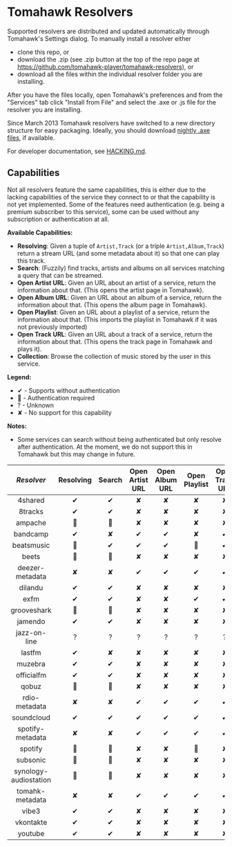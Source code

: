 # Tomahawk Resolvers

Supported resolvers are distributed and updated automatically through Tomahawk's Settings dialog.
To manually install a resolver either 
* clone this repo, or
* download the .zip (see .zip button at the top of the repo page at https://github.com/tomahawk-player/tomahawk-resolvers), or 
* download all the files within the individual resolver folder you are installing.

After you have the files locally, open Tomahawk's preferences and from the "Services" tab click "Install from File" and select the .axe or .js file for the resolver you are installing.

Since March 2013 Tomahawk resolvers have switched to a new directory structure for easy packaging. Ideally, you should download [nightly .axe files](http://teom.org/axes/nightly/), if available.

For developer documentation, see [HACKING.md](HACKING.md).

## Capabilities

Not all resolvers feature the same capabilities, this is either due to the lacking capabilities of the service they connect to or that the capability is not yet implemented.
Some of the features need authentication (e.g. being a premium subscriber to this service), some can be used without any subscription or authentication at all.

**Available Capabilities:**
* **Resolving**: Given a tuple of `Artist,Track` (or a triple `Artist,Album,Track`) return a stream URL (and some metadata about it) so that one can play this track.
* **Search**: (Fuzzily) find tracks, artists and albums on all services matching a query that can be streamed.
* **Open Artist URL**: Given an URL about an artist of a service, return the information about that. (This opens the artist page in Tomahawk).
* **Open Album URL**: Given an URL about an album of a service, return the information about that. (This opens the album page in Tomahawk).
* **Open Playlist**: Given an URL about a playlist of a service, return the information about that. (This imports the playlist in Tomahawk if it was not previously imported)
* **Open Track URL**: Given an URL about a track of a service, return the information about that. (This opens the track page in Tomahawk and plays it).
* **Collection**: Browse the collection of music stored by the user in this service.

**Legend:**
* ✔ - Supports without authentication
* :key: - Authentication required
* ? - Unknown
* ✘ - No support for this capability

**Notes:**
* Some services can search without being authenticated but only resolve after authentication. At the moment, we do not support this in Tomahawk but this may change in future.

| *Resolver* | Resolving | Search | Open Artist URL | Open Album URL | Open Playlist | Open Track URL | Collection |
|:----------:|:---------:|:------:|:---------------:|:--------------:|:-------------:|:--------------:|:----------:|
| 4shared    | ✔         | ✔      | ✘               | ✘              | ✘             | ✘              | ✘          |
| 8tracks    | ✔         | ✔      | ✘               | ✘              | ✘             | ✘              | ✘          |
| ampache    | :key:     | :key:  | ✘               | ✘              | ✘             | ✘              | :key:      |
| bandcamp   | ✔         | ✘      | ✔               | ✔              | ✘             | ✔              | ✘          |
| beatsmusic | :key:     | ✔      | ✔               | ✔              | :key:         | ✔              | ✘          |
| beets      | :key:     | :key:  | ✘               | ✘              | ✘             | ✘              | :key:      |
| deezer-metadata | ✘    | ✘      | ✔               | ✔              | ✔             | ✔              | ✘          |
| dilandu    | ✔         | ✔      | ✘               | ✘              | ✘             | ✘              | ✘          |
| exfm       | ✔         | ✔      | ✘               | ✘              | ✔             | ✔              | ✘          |
| grooveshark | :key:    | :key:  | ✘               | ✘              | ✘             | ✘              | ✘          |
| jamendo    | ✔         | ✔      | ✘               | ✘              | ✘             | ✘              | ✘          |
| jazz-on-line | ?       | ?      | ?               | ?              | ?             | ?              | ?          |
| lastfm     | ✔         | ✘      | ✘               | ✘              | ✘             | ✘              | ✘          |
| muzebra    | ✔         | ✔      | ✘               | ✘              | ✘             | ✘              | ✘          |
| officialfm | ✔         | ✔      | ✘               | ✘              | ✘             | ✘              | ✘          |
| qobuz      | :key:     | :key:  | ✘               | ✘              | ✘             | ✘              | ✘          |
| rdio-metadata | ✘      | ✘      | ✔               | ✔              | ✔             | ✔              | ✘          |
| soundcloud | ✔         | ✔      | ✔               | ✔              | ✔             | ✔              | ✘          |
| spotify-metadata | ✘   | ✘      | ✔               | ✔              | ✔             | ✔              | ✘          |
| spotify    | :key:     | :key:  | ✘               | ✘              | :key:         | ✘              | ✘          |
| subsonic   | :key:     | :key:  | ✘               | ✘              | ✘             | ✘              | :key:      |
| synology-audiostation  | :key:  | :key:           | ✘              | ✘             | ✘              | ✘          | :key:    |
| tomahk-metadata | ✘    | ✘      | ✔               | ✔              | ✔             | ✔              | ✘          |
| vibe3      | ✔         | ✔      | ✘               | ✘              | ✘             | ✘              | ✘          |
| vkontakte  | ✔         | ✔      | ✘               | ✘              | ✘             | ✘              | ✘          |
| youtube    | ✔         | ✔      | ✘               | ✘              | ✘             | ✘              | ✘          |
